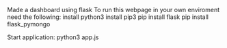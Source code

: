 Made a dashboard using flask
To run this webpage in your own enviroment need the following:
        install python3
        install pip3
        pip install flask
        pip install flask_pymongo
        
Start application:
        python3 app.js
